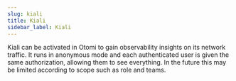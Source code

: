 ```yaml
---
slug: kiali
title: Kiali
sidebar_label: Kiali
---
```


Kiali can be activated in Otomi to gain observability insights on its network traffic. It runs in anonymous mode and each authenticated user is given the same authorization, allowing them to see everything. In the future this may be limited according to scope such as role and teams.